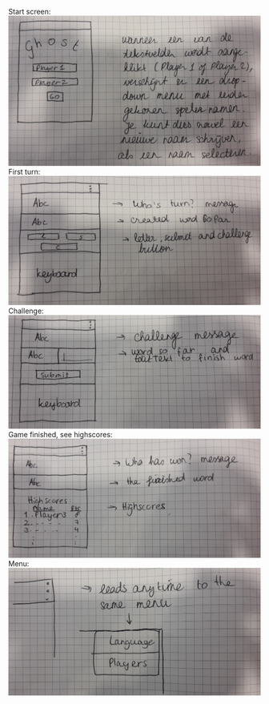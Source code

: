 Start screen:
![Start screen](/app/f1.jpg)
First turn:
![First turn](/app/f2.jpg)
Challenge: 
![Challenge](/app/f3.jpg)
Game finished, see highscores:
![Game finished, see highscores](/app/f4.jpg)
Menu:
![Menu](/app/f6.jpg)
